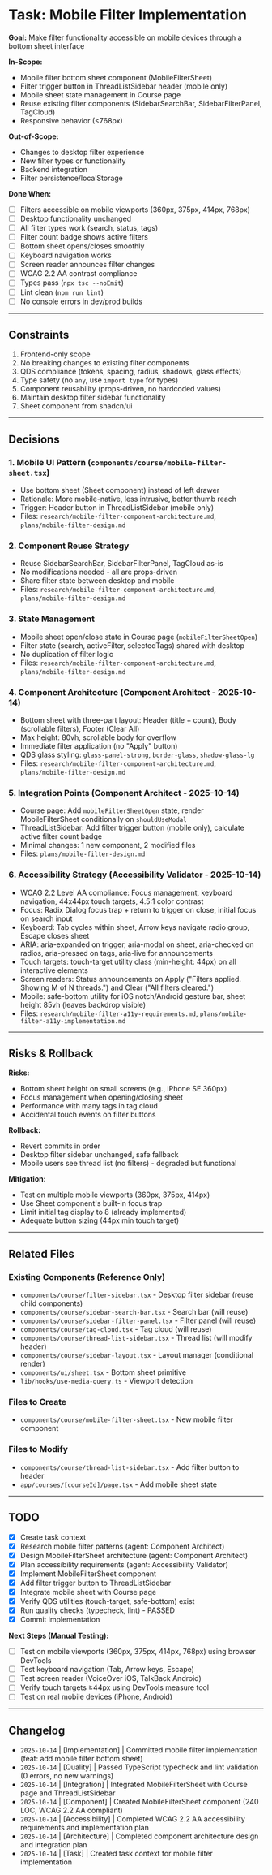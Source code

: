 # Task: Mobile Filter Implementation

**Goal:** Make filter functionality accessible on mobile devices through a bottom sheet interface

**In-Scope:**
- Mobile filter bottom sheet component (MobileFilterSheet)
- Filter trigger button in ThreadListSidebar header (mobile only)
- Mobile sheet state management in Course page
- Reuse existing filter components (SidebarSearchBar, SidebarFilterPanel, TagCloud)
- Responsive behavior (<768px)

**Out-of-Scope:**
- Changes to desktop filter experience
- New filter types or functionality
- Backend integration
- Filter persistence/localStorage

**Done When:**
- [ ] Filters accessible on mobile viewports (360px, 375px, 414px, 768px)
- [ ] Desktop functionality unchanged
- [ ] All filter types work (search, status, tags)
- [ ] Filter count badge shows active filters
- [ ] Bottom sheet opens/closes smoothly
- [ ] Keyboard navigation works
- [ ] Screen reader announces filter changes
- [ ] WCAG 2.2 AA contrast compliance
- [ ] Types pass (`npx tsc --noEmit`)
- [ ] Lint clean (`npm run lint`)
- [ ] No console errors in dev/prod builds

---

## Constraints

1. Frontend-only scope
2. No breaking changes to existing filter components
3. QDS compliance (tokens, spacing, radius, shadows, glass effects)
4. Type safety (no `any`, use `import type` for types)
5. Component reusability (props-driven, no hardcoded values)
6. Maintain desktop filter sidebar functionality
7. Sheet component from shadcn/ui

---

## Decisions

### 1. **Mobile UI Pattern** (`components/course/mobile-filter-sheet.tsx`)
   - Use bottom sheet (Sheet component) instead of left drawer
   - Rationale: More mobile-native, less intrusive, better thumb reach
   - Trigger: Header button in ThreadListSidebar (mobile only)
   - Files: `research/mobile-filter-component-architecture.md`, `plans/mobile-filter-design.md`

### 2. **Component Reuse Strategy**
   - Reuse SidebarSearchBar, SidebarFilterPanel, TagCloud as-is
   - No modifications needed - all are props-driven
   - Share filter state between desktop and mobile
   - Files: `research/mobile-filter-component-architecture.md`, `plans/mobile-filter-design.md`

### 3. **State Management**
   - Mobile sheet open/close state in Course page (`mobileFilterSheetOpen`)
   - Filter state (search, activeFilter, selectedTags) shared with desktop
   - No duplication of filter logic
   - Files: `research/mobile-filter-component-architecture.md`, `plans/mobile-filter-design.md`

### 4. **Component Architecture** (Component Architect - 2025-10-14)
   - Bottom sheet with three-part layout: Header (title + count), Body (scrollable filters), Footer (Clear All)
   - Max height: 80vh, scrollable body for overflow
   - Immediate filter application (no "Apply" button)
   - QDS glass styling: `glass-panel-strong`, `border-glass`, `shadow-glass-lg`
   - Files: `research/mobile-filter-component-architecture.md`, `plans/mobile-filter-design.md`

### 5. **Integration Points** (Component Architect - 2025-10-14)
   - Course page: Add `mobileFilterSheetOpen` state, render MobileFilterSheet conditionally on `shouldUseModal`
   - ThreadListSidebar: Add filter trigger button (mobile only), calculate active filter count badge
   - Minimal changes: 1 new component, 2 modified files
   - Files: `plans/mobile-filter-design.md`

### 6. **Accessibility Strategy** (Accessibility Validator - 2025-10-14)
   - WCAG 2.2 Level AA compliance: Focus management, keyboard navigation, 44x44px touch targets, 4.5:1 color contrast
   - Focus: Radix Dialog focus trap + return to trigger on close, initial focus on search input
   - Keyboard: Tab cycles within sheet, Arrow keys navigate radio group, Escape closes sheet
   - ARIA: aria-expanded on trigger, aria-modal on sheet, aria-checked on radios, aria-pressed on tags, aria-live for announcements
   - Touch targets: touch-target utility class (min-height: 44px) on all interactive elements
   - Screen readers: Status announcements on Apply ("Filters applied. Showing M of N threads.") and Clear ("All filters cleared.")
   - Mobile: safe-bottom utility for iOS notch/Android gesture bar, sheet height 85vh (leaves backdrop visible)
   - Files: `research/mobile-filter-a11y-requirements.md`, `plans/mobile-filter-a11y-implementation.md`

---

## Risks & Rollback

**Risks:**
- Bottom sheet height on small screens (e.g., iPhone SE 360px)
- Focus management when opening/closing sheet
- Performance with many tags in tag cloud
- Accidental touch events on filter buttons

**Rollback:**
- Revert commits in order
- Desktop filter sidebar unchanged, safe fallback
- Mobile users see thread list (no filters) - degraded but functional

**Mitigation:**
- Test on multiple mobile viewports (360px, 375px, 414px)
- Use Sheet component's built-in focus trap
- Limit initial tag display to 8 (already implemented)
- Adequate button sizing (44px min touch target)

---

## Related Files

### Existing Components (Reference Only)
- `components/course/filter-sidebar.tsx` - Desktop filter sidebar (reuse child components)
- `components/course/sidebar-search-bar.tsx` - Search bar (will reuse)
- `components/course/sidebar-filter-panel.tsx` - Filter panel (will reuse)
- `components/course/tag-cloud.tsx` - Tag cloud (will reuse)
- `components/course/thread-list-sidebar.tsx` - Thread list (will modify header)
- `components/course/sidebar-layout.tsx` - Layout manager (conditional render)
- `components/ui/sheet.tsx` - Bottom sheet primitive
- `lib/hooks/use-media-query.ts` - Viewport detection

### Files to Create
- `components/course/mobile-filter-sheet.tsx` - New mobile filter component

### Files to Modify
- `components/course/thread-list-sidebar.tsx` - Add filter button to header
- `app/courses/[courseId]/page.tsx` - Add mobile sheet state

---

## TODO

- [x] Create task context
- [x] Research mobile filter patterns (agent: Component Architect)
- [x] Design MobileFilterSheet architecture (agent: Component Architect)
- [x] Plan accessibility requirements (agent: Accessibility Validator)
- [x] Implement MobileFilterSheet component
- [x] Add filter trigger button to ThreadListSidebar
- [x] Integrate mobile sheet with Course page
- [x] Verify QDS utilities (touch-target, safe-bottom) exist
- [x] Run quality checks (typecheck, lint) - PASSED
- [x] Commit implementation

**Next Steps (Manual Testing):**
- [ ] Test on mobile viewports (360px, 375px, 414px, 768px) using browser DevTools
- [ ] Test keyboard navigation (Tab, Arrow keys, Escape)
- [ ] Test screen reader (VoiceOver iOS, TalkBack Android)
- [ ] Verify touch targets ≥44px using DevTools measure tool
- [ ] Test on real mobile devices (iPhone, Android)

---

## Changelog

- `2025-10-14` | [Implementation] | Committed mobile filter implementation (feat: add mobile filter bottom sheet)
- `2025-10-14` | [Quality] | Passed TypeScript typecheck and lint validation (0 errors, no new warnings)
- `2025-10-14` | [Integration] | Integrated MobileFilterSheet with Course page and ThreadListSidebar
- `2025-10-14` | [Component] | Created MobileFilterSheet component (240 LOC, WCAG 2.2 AA compliant)
- `2025-10-14` | [Accessibility] | Completed WCAG 2.2 AA accessibility requirements and implementation plan
- `2025-10-14` | [Architecture] | Completed component architecture design and integration plan
- `2025-10-14` | [Task] | Created task context for mobile filter implementation
